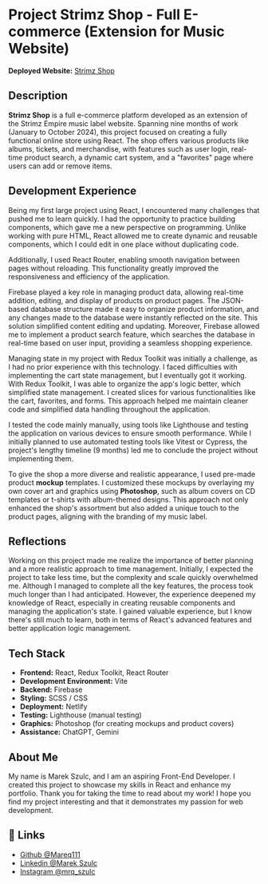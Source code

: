 # Project Strimz Shop - Full E-commerce (Extension for Music Website)

**Deployed Website:** [Strimz Shop](https://strimz-shop.netlify.app/)

## Description

**Strimz Shop** is a full e-commerce platform developed as an extension of the Strimz Empire music label website. Spanning nine months of work (January to October 2024), this project focused on creating a fully functional online store using React. The shop offers various products like albums, tickets, and merchandise, with features such as user login, real-time product search, a dynamic cart system, and a "favorites" page where users can add or remove items.

## Development Experience

Being my first large project using React, I encountered many challenges that pushed me to learn quickly. I had the opportunity to practice building components, which gave me a new perspective on programming. Unlike working with pure HTML, React allowed me to create dynamic and reusable components, which I could edit in one place without duplicating code.

Additionally, I used React Router, enabling smooth navigation between pages without reloading. This functionality greatly improved the responsiveness and efficiency of the application.

Firebase played a key role in managing product data, allowing real-time addition, editing, and display of products on product pages. The JSON-based database structure made it easy to organize product information, and any changes made to the database were instantly reflected on the site. This solution simplified content editing and updating. Moreover, Firebase allowed me to implement a product search feature, which searches the database in real-time based on user input, providing a seamless shopping experience.

Managing state in my project with Redux Toolkit was initially a challenge, as I had no prior experience with this technology. I faced difficulties with implementing the cart state management, but I eventually got it working. With Redux Toolkit, I was able to organize the app's logic better, which simplified state management. I created slices for various functionalities like the cart, favorites, and forms. This approach helped me maintain cleaner code and simplified data handling throughout the application.

I tested the code mainly manually, using tools like Lighthouse and testing the application on various devices to ensure smooth performance. While I initially planned to use automated testing tools like Vitest or Cypress, the project's lengthy timeline (9 months) led me to conclude the project without implementing them.

To give the shop a more diverse and realistic appearance, I used pre-made product **mockup** templates. I customized these mockups by overlaying my own cover art and graphics using **Photoshop**, such as album covers on CD templates or t-shirts with album-themed designs. This approach not only enhanced the shop's assortment but also added a unique touch to the product pages, aligning with the branding of my music label.

## Reflections

Working on this project made me realize the importance of better planning and a more realistic approach to time management. Initially, I expected the project to take less time, but the complexity and scale quickly overwhelmed me. Although I managed to complete all the key features, the process took much longer than I had anticipated. However, the experience deepened my knowledge of React, especially in creating reusable components and managing the application's state. I gained valuable experience, but I know there's still much to learn, both in terms of React's advanced features and better application logic management.

## Tech Stack

- **Frontend:** React, Redux Toolkit, React Router
- **Development Environment:** Vite
- **Backend:** Firebase
- **Styling:** SCSS / CSS
- **Deployment:** Netlify
- **Testing:** Lighthouse (manual testing)
- **Graphics:** Photoshop (for creating mockups and product covers)
- **Assistance:** ChatGPT, Gemini

## About Me 

My name is Marek Szulc, and I am an aspiring Front-End Developer. I created this project to showcase my skills in React and enhance my portfolio. Thank you for taking the time to read about my work! I hope you find my project interesting and that it demonstrates my passion for web development.

## 🔗 Links

- [Github @Mareq111](https://github.com/Mareq111)
- [Linkedin @Marek Szulc](https://www.linkedin.com/in/marek-szulc-156307247/)
- [Instagram @mrq_szulc](https://www.instagram.com/mrq_szulc/)